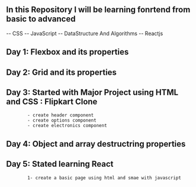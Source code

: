 ## In this Repository I will be learning fonrtend from basic to advanced
-- CSS
-- JavaScript
-- DataStructure And Algorithms
-- Reactjs


## Day 1:  Flexbox and its properties
## Day 2:  Grid and its properties
## Day 3:  Started with Major Project using HTML and CSS : Flipkart Clone
            - create header component
            - create options component
            - create electronics component

## Day 4: Object and array destructring properties

## Day 5: Stated learning React

            1- create a basic page using html and smae with javascript
            